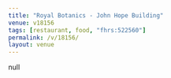 ```yaml
---
title: "Royal Botanics - John Hope Building"
venue: v18156
tags: [restaurant, food, "fhrs:522560"]
permalink: /v/18156/
layout: venue
---
```

null